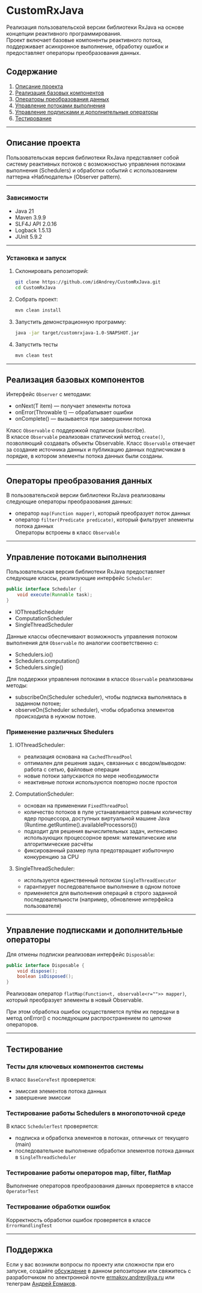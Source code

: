 # CustomRxJava
Реализация пользовательской версии библиотеки RxJava на основе концепции реактивного программирования.  
Проект включает базовые компоненты реактивного потока, поддерживает асинхронное выполнение, обработку ошибок и предоставляет операторы преобразования данных.  

## Содержание
1. [Описание проекта](#описание-проекта)
2. [Реализация базовых компонентов](#реализация-базовых-компонентов)
3. [Операторы преобразования данных](#операторы-преобразования-данных)
4. [Управление потоками выполнения](#управление-потоками-выполнения)
5. [Управление подписками и дополнительные операторы](#управление-подписками-и-дополнительные-операторы)
6. [Тестирование](#тестирование)

---

## Описание проекта
Пользовательская версия библиотеки RxJava представляет собой систему реактивных потоков с возможностью управления потоками выполнения (Schedulers) и обработки событий с использованием паттерна «Наблюдатель» (Observer pattern).

---
### Зависимости

* Java 21
* Maven 3.9.9
* SLF4J API 2.0.16
* Logback 1.5.13
* JUnit 5.9.2

---
### Установка и запуск

1. Склонировать репозиторий:

   ```bash
   git clone https://github.com/idAndrey/CustomRxJava.git
   cd CustomRxJava
   ```
2. Собрать проект:

   ```bash
   mvn clean install
   ```
3. Запустить демонстрационную программу:

   ```bash
   java -jar target/customrxjava-1.0-SNAPSHOT.jar
   ```
4. Запустить тесты
   ```bash
   mvn clean test
   ```
---
## Реализация базовых компонентов

Интерфейс `Observer` с методами:
* onNext(T item) — получает элементы потока
* onError(Throwable t) — обрабатывает ошибки
* onComplete() — вызывается при завершении потока  

Класс `Observable` с поддержкой подписки (subscribe).  
В классе `Observable` реализован статический метод `create()`, позволяющий создавать объекты Observable.
Класс `Observable` отвечает за создание источника данных и публикацию данных подписчикам в порядке, в котором элементы потока данных были созданы.

---

## Операторы преобразования данных
В пользовательской версии библиотеки RxJava реализованы следующие операторы преобразования данных:
* оператор `map(Function mapper)`, который преобразует поток данных
* оператор `filter(Predicate predicate)`, который фильтрует элементы потока данных  
Операторы встроены в класс `Observable`
---

## Управление потоками выполнения

Пользовательская версия библиотеки RxJava предоставляет следующие классы, реализующие интерфейс `Scheduler`:
```java
public interface Scheduler {
    void execute(Runnable task);
}
```
* IOThreadScheduler
* ComputationScheduler
* SingleThreadScheduler

Данные классы обеспечивают возможность управления потоком выполнения для `Observable` по аналогии соответственно с:
* Schedulers.io()
* Schedulers.computation()
* Schedulers.single()

Для поддержки управления потоками в классе `Observable` реализованы методы: 
* subscribeOn(Scheduler scheduler), чтобы подписка выполнялась в заданном потоке;
* observeOn(Scheduler scheduler), чтобы обработка элементов происходила в нужном потоке.  

### Применение различных Shedulers

1. IOThreadScheduler:
   * реализация основана на `CachedThreadPool`
   * оптимален для решения задач, связанных с вводом/выводом: работа с сетью, файловые операции
   * новые потоки запускаются по мере необходимости
   * неактивные потоки используются повторно после простоя

2. ComputationScheduler:
   * основан на применении `FixedThreadPool`
   * количество потоков в пуле устанавливается равным количеству ядер процессора, доступных виртуальной машине Java (Runtime.getRuntime().availableProcessors())
   * подходит для решения вычислительных задач, интенсивно использующих процессорное время: математические или алгоритмические расчёты
   * фиксированный размер пула предотвращает избыточную конкуренцию за CPU

3. SingleThreadScheduler:
   * используется единственный потоком `SingleThreadExecutor`
   * гарантирует последовательное выполнение в одном потоке
   * применяется для выполнения операций в строго заданной последовательности (например, обновление интерфейса пользователя)

---

## Управление подписками и дополнительные операторы

Для отмены подписки реализован интерфейс `Disposable`:
```java
public interface Disposable {
    void dispose();
    boolean isDisposed();
}
```
Реализован оператор `flatMap(Function<t, observable<r="">> mapper)`, который преобразует элементы в новый Observable.  

При этом обработка ошибок осуществляется путём их передачи в метод onError() с последующим распространением по цепочке операторов.  

---

## Тестирование

### Тесты для ключевых компонентов системы

В класс `BaseCoreTest` проверяется:
* эмиссия элементов потока данных
* завершение эмиссии

### Тестирование работы Schedulers в многопоточной среде

В класс `SchedulerTest` проверяется:
* подписка и обработка элементов в потоках, отличных от текущего (main)
* последовательное выполнение обработки элементов потока данных в `SingleThreadScheduler`

### Тестирование работы операторов map, filter, flatMap

Выполнение операторов преобразования данных проверяется в классе `OperatorTest`

### Тестирование обработки ошибок

Корректность обработки ошибок проверяется в классе `ErrorHandlingTest`

---

## Поддержка
Если у вас возникли вопросы по проекту или сложности при его запуске, создайте
[обсуждение](https://github.com/idAndrey/issues/new/choose) в данном репозитории или свяжитесь с разработчиком по электронной почте <a href="mailto:mail@example.com"><ermakov.andrey@ya.ru></a> или телеграм [Андрей Ермаков](https://t.me/pc022979700).  
